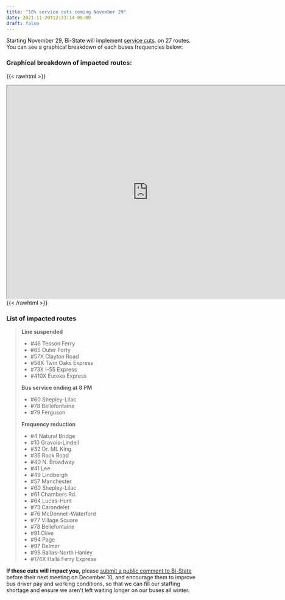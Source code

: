 ```yaml
---
title: "10% service cuts coming November 29"
date: 2021-11-20T12:33:14-05:00
draft: false
---
```


Starting November 29, Bi-State will implement [service cuts](https://www.metrostlouis.org/nextstop/metro-transit-service-change-scheduled-for-november-29/). on 27 routes. You can see a graphical breakdown of each buses frequencies below:
<!--more-->
### Graphical breakdown of impacted routes:
{{< rawhtml >}}
<iframe 
    width="740"
    height="560" 
    src="https://docs.google.com/spreadsheets/d/e/2PACX-1vQmMc0dou_GvJ9MoadCtvSiiXlZYoPsOVsL6oC95On-EgUPYn8dzcd7bmGYE-y8K_-Eaa_7W7Q-aTYa/pubhtml?widget=true&amp;headers=false"></iframe>
{{< /rawhtml >}}


### List of impacted routes
> **Line suspended**
> - #46 Tesson Ferry
> - #65 Outer Forty
> - #57X Clayton Road
> - #58X Twin Oaks Express
> - #73X I-55 Express
> - #410X Eureka Express
> 
> **Bus service ending at 8 PM**
> - #60 Shepley-Lilac
> - #78 Bellefontaine
> - #79 Ferguson
> 
> **Frequency reduction**
> - #4 Natural Bridge
> - #10 Gravois-Lindell
> - #32 Dr. ML King
> - #35 Rock Road
> - #40 N. Broadway
> - #41 Lee
> - #49 Lindbergh
> - #57 Manchester
> - #60 Shepley-Lilac
> - #61 Chambers Rd.
> - #64 Lucas-Hunt
> - #73 Carondelet
> - #76 McDonnell-Waterford
> - #77 Village Square
> - #78 Bellefontaine
> - #91 Olive
> - #94 Page
> - #97 Delmar
> - #98 Ballas-North Hanley
> - #174X Halls Ferry Express

**If these cuts will impact you,** please [submit a public comment to Bi-State](https://www.bistatedev.org/public-meetings/public-comment-form/) before their next meeting on December 10, and encourage them to improve bus driver pay and working conditions, so that we can fill our staffing shortage and ensure we aren't left waiting longer on our buses all winter.
